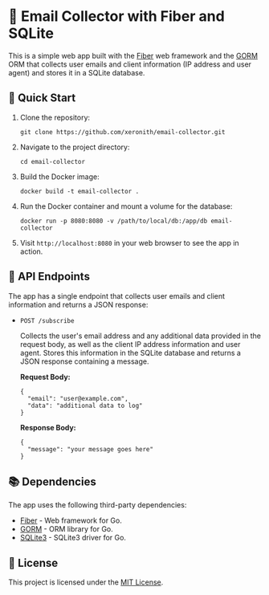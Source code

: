 # 📩 Email Collector with Fiber and SQLite

This is a simple web app built with the [Fiber](https://github.com/gofiber/fiber) web framework and the [GORM](https://gorm.io) ORM that collects user emails and client information (IP address and user agent) and stores it in a SQLite database.

## 🚀 Quick Start

1. Clone the repository:
   ```
   git clone https://github.com/xeronith/email-collector.git
   ```

2. Navigate to the project directory:
   ```
   cd email-collector
   ```

3. Build the Docker image:
   ```
   docker build -t email-collector .
   ```

4. Run the Docker container and mount a volume for the database:
   ```
   docker run -p 8080:8080 -v /path/to/local/db:/app/db email-collector
   ```

5. Visit `http://localhost:8080` in your web browser to see the app in action.

## 📝 API Endpoints

The app has a single endpoint that collects user emails and client information and returns a JSON response:

- `POST /subscribe`

  Collects the user's email address and any additional data provided in the request body, as well as the client IP address information and user agent. Stores this information in the SQLite database and returns a JSON response containing a message.

  **Request Body:**
  ```
  {
    "email": "user@example.com",
    "data": "additional data to log"
  }
  ```

  **Response Body:**
  ```
  {
    "message": "your message goes here"
  }
  ```

## 📚 Dependencies

The app uses the following third-party dependencies:

- [Fiber](https://github.com/gofiber/fiber) - Web framework for Go.
- [GORM](https://gorm.io) - ORM library for Go.
- [SQLite3](https://github.com/mattn/go-sqlite3) - SQLite3 driver for Go.

## 📝 License

This project is licensed under the [MIT License](LICENSE).
